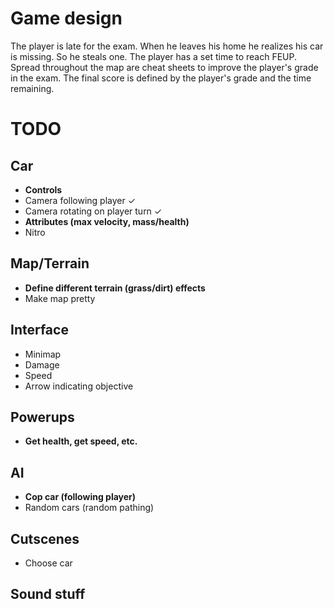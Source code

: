 # Game design

The player is late for the exam.
When he leaves his home he realizes his car is missing.
So he steals one.
The player has a set time to reach FEUP.
Spread throughout the map are cheat sheets to improve the player's grade in the exam.
The final score is defined by the player's grade and the time remaining.


# TODO

## Car
- <b>Controls</b>
- Camera following player ✓
- Camera rotating on player turn ✓
- <b>Attributes (max velocity, mass/health)</b>
- Nitro

## Map/Terrain
- <b>Define different terrain (grass/dirt) effects</b>
- Make map pretty

## Interface
- Minimap
- Damage
- Speed
- Arrow indicating objective

## Powerups
- <b>Get health, get speed, etc.</b>

## AI
- <b>Cop car (following player)</b>
- Random cars (random pathing)

## Cutscenes
- Choose car

## Sound stuff
